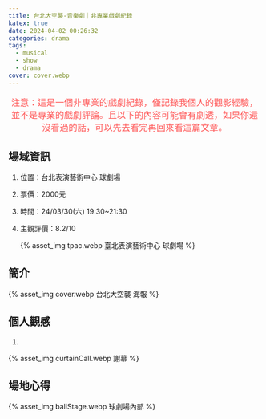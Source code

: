 ```yaml
---
title: 台北大空襲-音樂劇｜非專業戲劇紀錄
katex: true
date: 2024-04-02 00:26:32
categories: drama
tags:
  - musical
  - show
  - drama
cover: cover.webp
---
```


<p style="font-size:1.1rem;color:#f55;text-align:center">
注意：這是一個非專業的戲劇紀錄，僅記錄我個人的觀影經驗，並不是專業的戲劇評論。且以下的內容可能會有劇透，如果你還沒看過的話，可以先去看完再回來看這篇文章。</p>

## 場域資訊

1. 位置：台北表演藝術中心 球劇場
2. 票價：2000元
3. 時間：24/03/30(六) 19:30~21:30
4. 主觀評價：8.2/10


   {% asset_img  tpac.webp 臺北表演藝術中心 球劇場 %}


## 簡介

 {% asset_img cover.webp 台北大空襲 海報 %}



## 個人觀感

1. 

{% asset_img curtainCall.webp 謝幕 %}

## 場地心得


{% asset_img ballStage.webp 球劇場內部 %}
